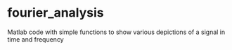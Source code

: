 # fourier_analysis
Matlab code with simple functions to show various depictions of a signal in time and frequency
